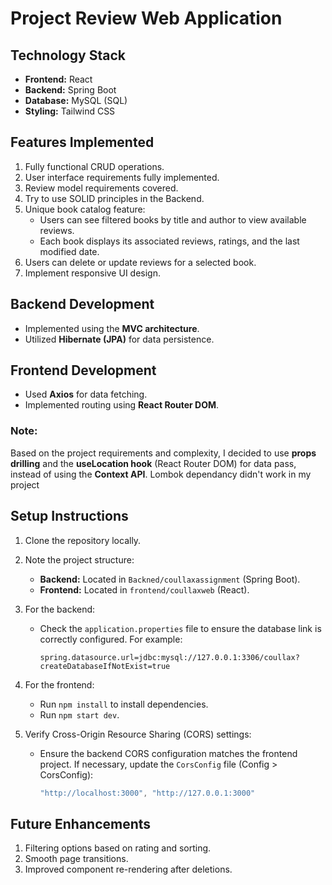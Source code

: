 # Project Review Web Application

## Technology Stack
- **Frontend:** React
- **Backend:** Spring Boot
- **Database:** MySQL (SQL)
- **Styling:** Tailwind CSS

## Features Implemented
1. Fully functional CRUD operations.
2. User interface requirements fully implemented.
3. Review model requirements covered.
4. Try to use SOLID principles in the Backend.
5. Unique book catalog feature:
   - Users can see filtered books by title and author to view available reviews.
   - Each book displays its associated reviews, ratings, and the last modified date.
6. Users can delete or update reviews for a selected book.
7. Implement responsive UI design.

## Backend Development
- Implemented using the **MVC architecture**.
- Utilized **Hibernate (JPA)** for data persistence.

## Frontend Development
- Used **Axios** for data fetching.
- Implemented routing using **React Router DOM**.

### Note:
Based on the project requirements and complexity, I decided to use **props drilling** and the **useLocation hook** (React Router DOM) for data pass, instead of using the **Context API**.
Lombok dependancy didn't work in my project

## Setup Instructions
1. Clone the repository locally.
2. Note the project structure:
   - **Backend:** Located in `Backned/coullaxassignment` (Spring Boot).
   - **Frontend:** Located in `frontend/coullaxweb` (React).
3. For the backend:
   - Check the `application.properties` file to ensure the database link is correctly configured. For example:
     ```properties
     spring.datasource.url=jdbc:mysql://127.0.0.1:3306/coullax?createDatabaseIfNotExist=true
     ```
4. For the frontend:
   - Run `npm install` to install dependencies.
   - Run `npm start dev`.

5. Verify Cross-Origin Resource Sharing (CORS) settings:
   - Ensure the backend CORS configuration matches the frontend project. If necessary, update the `CorsConfig` file (Config > CorsConfig):
     ```java
     "http://localhost:3000", "http://127.0.0.1:3000"
     ```

## Future Enhancements
1. Filtering options based on rating and sorting.
2. Smooth page transitions.
3. Improved component re-rendering after deletions.

